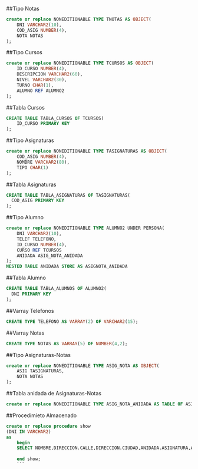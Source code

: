 ##Tipo Notas
``` sql
create or replace NONEDITIONABLE TYPE TNOTAS AS OBJECT(
    DNI VARCHAR2(10),
    COD_ASIG NUMBER(4),
    NOTA NOTAS
);
```
##Tipo Cursos
``` sql
create or replace NONEDITIONABLE TYPE TCURSOS AS OBJECT(
    ID_CURSO NUMBER(4),
    DESCRIPCION VARCHAR2(60),
    NIVEL VARCHAR2(30),
    TURNO CHAR(1),
    ALUMNO REF ALUMNO2
);
```

##Tabla Cursos
``` sql
CREATE TABLE TABLA_CURSOS OF TCURSOS(
    ID_CURSO PRIMARY KEY
);
```

##Tipo Asignaturas
``` sql
create or replace NONEDITIONABLE TYPE TASIGNATURAS AS OBJECT(
    COD_ASIG NUMBER(4),
    NOMBRE VARCHAR2(80),
    TIPO CHAR(1)
);
```
##Tabla Asignaturas
``` sql
CREATE TABLE TABLA_ASIGNATURAS OF TASIGNATURAS(
  COD_ASIG PRIMARY KEY
);
```
##Tipo Alumno
``` sql
create or replace NONEDITIONABLE TYPE ALUMNO2 UNDER PERSONA(
    DNI VARCHAR2(10),
    TELEF TELEFONO,
    ID_CURSO NUMBER(4),
    CURSO REF TCURSOS
    ANIDADA ASIG_NOTA_ANIDADA
);
NESTED TABLE ANIDADA STORE AS ASIGNOTA_ANIDADA
```
##Tabla Alumno
``` sql
CREATE TABLE TABLA_ALUMNOS OF ALUMNO2(
  DNI PRIMARY KEY
);
```
##Varray Telefonos
``` sql
CREATE TYPE TELEFONO AS VARRAY(2) OF VARCHAR2(15);
```
##Varray Notas
``` sql
CREATE TYPE NOTAS AS VARRAY(5) OF NUMBER(4,2);
```
##Tipo Asignaturas-Notas
``` sql
create or replace NONEDITIONABLE TYPE ASIG_NOTA AS OBJECT(
    ASIG TASIGNATURAS,
    NOTA NOTAS
); 
```
##Tabla anidada de Asignaturas-Notas
``` sql
create or replace NONEDITIONABLE TYPE ASIG_NOTA_ANIDADA AS TABLE OF ASIG_NOTA;

```
##Procedimieto Almacenado
``` sql
create or replace procedure show
(DNI IN VARCHAR2)
as
    begin
    SELECT NOMBRE,DIRECCION.CALLE,DIRECCION.CIUDAD,ANIDADA.ASIGNATURA,ANIDADA.NOTA FROM TABLA_ALUMNOS;
    
    end show;
    ```